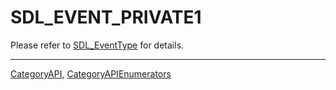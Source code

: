# SDL_EVENT_PRIVATE1

Please refer to [SDL_EventType](SDL_EventType) for details.

----
[CategoryAPI](CategoryAPI), [CategoryAPIEnumerators](CategoryAPIEnumerators)

